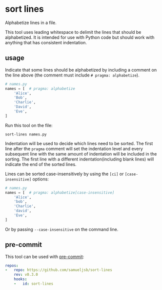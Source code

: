 # sort lines

Alphabetize lines in a file.

This tool uses leading whitespace to delimit the lines that should be alphabetized.
It is intended for use with Python code
but should work with anything that has consistent indentation.

## usage

Indicate that some lines should be alphabetized
by including a comment on the line above
(the comment must include `# pragma: alphabetize`).

```python
# names.py
names = [  # pragma: alphabetize
    'Alice',
    'Bob',
    'Charlie',
    'David',
    'Eve',
]
```

Run this tool on the file:

```shell
sort-lines names.py
```

Indentation will be used to decide which lines need to be sorted.
The first line after the `pragma` comment will set the indentation level
and every subsequent line with the same amount of indentation will be included in the sorting.
The first line with a different indentation(including blank lines) will indicate the end of the sorted lines.

Lines can be sorted case-insensitively by using the `[ci]` or `[case-insensitive]` options:

```python
# names.py
names = [  # pragma: alphabetize[case-insensitive]
    'Alice',
    'bob',
    'Charlie',
    'david',
    'Eve',
]
```

Or by passing `--case-insensitive` on the command line.

## pre-commit

This tool can be used with [pre-commit](https://pre-commit.com):

```yaml
repos:
-   repo: https://github.com/samueljsb/sort-lines
    rev: v0.3.0
    hooks:
    -   id: sort-lines
```
